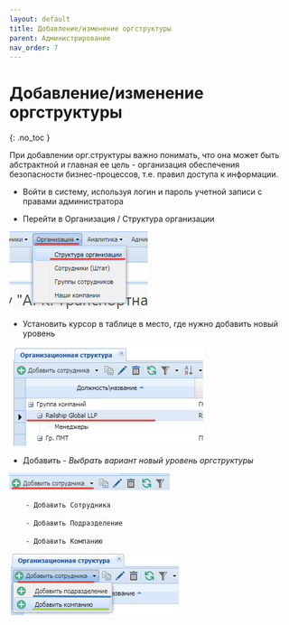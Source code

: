 ```yaml
---
layout: default
title: Добавление/изменение оргструктуры
parent: Администрирование
nav_order: 7
---
```


# Добавление/изменение оргструктуры
{: .no_toc }

При добавлении орг.структуры важно понимать, что она может быть абстрактной и главная ее цель  - организация обеспечения безопасности бизнес-процессов, т.е. правил доступа к информации.

  - Войти в систему, используя логин и пароль учетной записи с правами администратора

  - Перейти в Организация / Структура организации

  ![](/assets/images/structure.png)

  - Установить курсор в таблице в место, где нужно добавить новый уровень

  ![](/assets/images/structure1.png)

  - Добавить - *Выбрать вариант новый уровень оргструктуры*

  ![](/assets/images/structure2.png)

        - Добавить Сотрудника

        - Добавить Подразделение

        - Добавить Компанию

![](/assets/images/structure3.png)
